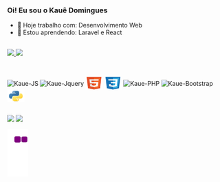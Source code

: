 ### Oi! Eu sou o Kauê Domingues

- 🔭 Hoje trabalho com: Desenvolvimento Web
- 🌱 Estou aprendendo: Laravel e React
##
<div>
  <a href="https://github.com/Kaued">
   <img width="50%" src="https://github-readme-stats.vercel.app/api?username=kaued&theme=github_dark&show_icons=true">
   <img width="38%" src="https://github-readme-stats.vercel.app/api/top-langs/?username=kaued&layout=compact&theme=github_dark">
  </a>
</div>

##
<div style="display: inline_block"><br>
  <img align="center" alt="Kaue-JS" height="30" width="40" src="https://cdn.jsdelivr.net/gh/devicons/devicon/icons/jquery/jquery-plain-wordmark.svg">
  <img align="center" alt="Kaue-Jquery" height="30" width="40" src="https://cdn.jsdelivr.net/gh/devicons/devicon/icons/javascript/javascript-plain.svg">
  <img align="center" alt="Kaue-HTML" height="30" width="40" src="https://raw.githubusercontent.com/devicons/devicon/master/icons/html5/html5-original.svg">
  <img align="center" alt="Kaue-CSS" height="30" width="40" src="https://raw.githubusercontent.com/devicons/devicon/master/icons/css3/css3-original.svg">
  <img align="center" alt="Kaue-PHP" height="30" width="40" src="https://cdn.jsdelivr.net/gh/devicons/devicon/icons/php/php-plain.svg">
  <img align="center" alt="Kaue-Bootstrap" height="30" width="40" src="https://cdn.jsdelivr.net/gh/devicons/devicon/icons/bootstrap/bootstrap-original-wordmark.svg">
  <img align="center" alt="Kaue-Python" height="30" width="40" src="https://raw.githubusercontent.com/devicons/devicon/master/icons/python/python-original.svg">
</div>
  
##
<div> 
  <a href="https://www.linkedin.com/in/kau%C3%AA-henrique-domingues-a3080525a" target="_blank"><img src="https://img.shields.io/badge/-LinkedIn-%230077B5?style=for-the-badge&logo=linkedin&logoColor=white" target="_blank"></a>
  <a href = "mailto:kauedomingues98@gmail.com"><img src="https://img.shields.io/badge/-Gmail-%23333?style=for-the-badge&logo=gmail&logoColor=white" target="_blank"></a>
  
</div>

![snake gif](https://github.com/kaued/kaued/blob/output/github-contribution-grid-snake.gif)

